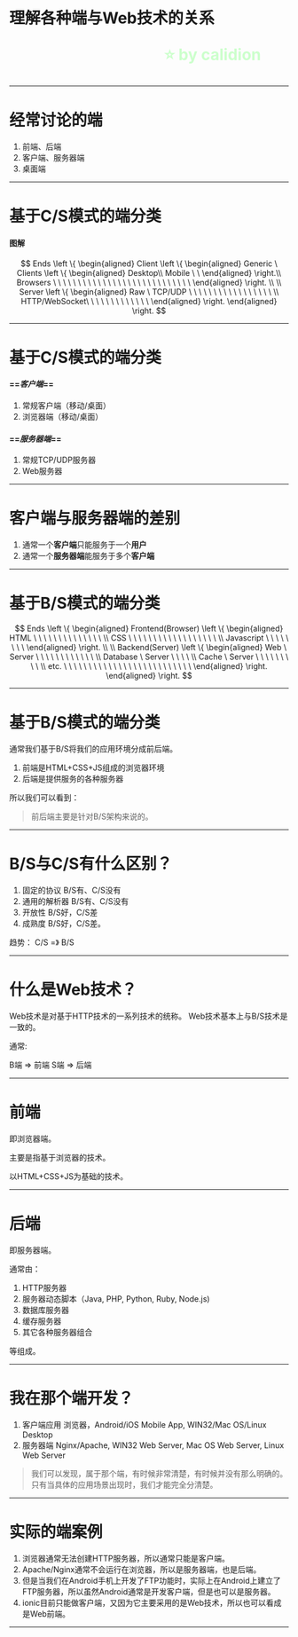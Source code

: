 <!-- 
$theme: gaia
template: invert
-->

理解各种端与Web技术的关系<p style="text-align:right;font-size:28px;margin-right:50px;color:#cFc;">:star: by calidion</p>
===
---

经常讨论的端
===
1. 前端、后端
2. 客户端、服务器端
3. 桌面端

---
基于C/S模式的端分类
===

#### 图解

$$ Ends \left \{
\begin{aligned}
Client \left \{
\begin{aligned}
Generic \ Clients \left \{
\begin{aligned}
Desktop\\
Mobile \ \   
\end{aligned}
\right.\\
Browsers \ \ \ \ \ \ \ \ \ \ \ \ \ \ \ \ \ \ \ \ \ \ \ \ \ \ \ \ 
\end{aligned}
\right. \\
\\
Server \left \{
\begin{aligned}
Raw \ TCP/UDP \ \ \ \ \ \ \ \ \ \ \ \ \ \ \ \ \ \\
HTTP/WebSocket\ \ \ \ \ \ \ \ \ \ \ \ \ 
\end{aligned}
\right.
\end{aligned}
\right.
$$

---
基于C/S模式的端分类
===

#### ==*客户端*==
1. 常规客户端（移动/桌面）
2. 浏览器端（移动/桌面）
#### ==*服务器端*== 
1. 常规TCP/UDP服务器
2. Web服务器

---
客户端与服务器端的差别
===
1. 通常一个**客户端**只能服务于一个**用户**
2. 通常一个**服务器端**能服务于多个**客户端**

---
基于B/S模式的端分类
===
$$ Ends \left \{
\begin{aligned}
Frontend(Browser) \left \{
\begin{aligned}
HTML \ \ \ \ \ \ \ \ \ \ \ \ \ \ \\
CSS \ \ \ \  \ \ \ \ \ \ \ \ \ \ \ \ \ \  \\
Javascript \ \ \ \ \ \ \ \ 
\end{aligned}
\right. \\
\\
Backend(Server) \left \{
\begin{aligned}
Web \ Server \ \ \ \ \ \ \ \ \ \ \ \ \\
Database  \ Server \ \ \ \ \\
Cache \ Server \ \ \ \ \ \ \ \ \ \\
etc. \ \ \ \ \ \ \ \ \ \ \ \ \ \ \ \ \ \ \ \ \ \  \ \ \ \ 
\end{aligned}
\right.
\end{aligned}
\right.
$$

---
基于B/S模式的端分类
===
通常我们基于B/S将我们的应用环境分成前后端。

1. 前端是HTML+CSS+JS组成的浏览器环境
2. 后端是提供服务的各种服务器

所以我们可以看到：
> 前后端主要是针对B/S架构来说的。

---

B/S与C/S有什么区别？
===
1. 固定的协议
B/S有、C/S没有
2. 通用的解析器
B/S有、C/S没有
3. 开放性
B/S好，C/S差
4. 成熟度
B/S好，C/S差。

趋势： C/S =》 B/S

---

什么是Web技术？
===

Web技术是对基于HTTP技术的一系列技术的统称。
Web技术基本上与B/S技术是一致的。

通常:

B端 => 前端
S端 => 后端

---

前端
===
即浏览器端。

主要是指基于浏览器的技术。

以HTML+CSS+JS为基础的技术。

---

后端
===
即服务器端。

通常由：
1. HTTP服务器
2. 服务器动态脚本（Java, PHP, Python, Ruby, Node.js)
3. 数据库服务器
4. 缓存服务器
5. 其它各种服务器组合

等组成。

---

我在那个端开发？
===
1. 客户端应用
浏览器，Android/iOS Mobile App, WIN32/Mac OS/Linux Desktop
2. 服务器端
Nginx/Apache, WIN32 Web Server, Mac OS Web Server, Linux Web Server

> 我们可以发现，属于那个端，有时候非常清楚，有时候并没有那么明确的。只有当具体的应用场景出现时，我们才能完全分清楚。

---
实际的端案例
===

1. 浏览器通常无法创建HTTP服务器，所以通常只能是客户端。
2. Apache/Nginx通常不会运行在浏览器，所以是服务器端，也是后端。
3. 但是当我们在Android手机上开发了FTP功能时，实际上在Android上建立了FTP服务器，所以虽然Android通常是开发客户端，但是也可以是服务器。
4. ionic目前只能做客户端，又因为它主要采用的是Web技术，所以也可以看成是Web前端。
---









